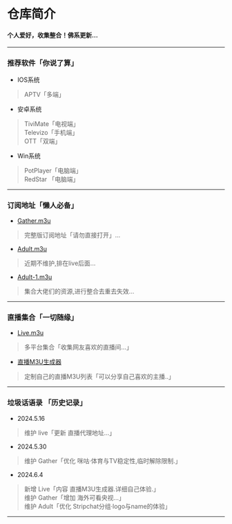 
# 仓库简介
#### 个人爱好，收集整合！佛系更新…
---
### 推荐软件「你说了算」  
* IOS系统  
>APTV「多端」  
* 安卓系统  
>TiviMate「电视端」  
>Televizo「手机端」  
>OTT「双端」  
* Win系统  
>PotPlayer「电脑端」  
>RedStar 「电脑端」 
---
### 订阅地址「懒人必备」 
* [Gather.m3u](https://yang-1989.eu.org/m3u/Gather)
> 完整版订阅地址「请勿直接打开」...
* [Adult.m3u](https://yang-1989.eu.org/m3u/Adult)
> 近期不维护,排在live后面...
* [Adult-1.m3u](https://yang-1989.eu.org/m3u/Adult-1)
> 集合大佬们的资源,进行整合去重去失效...
---
### 直播集合「一切随缘」  
* [Live.m3u](https://yang-1989.eu.org/m3u/Live)  
>多平台集合「收集网友喜欢的直播间...」
* [直播M3U生成器](https://tv.iill.top/live.html)  
>定制自己的直播M3U列表「可以分享自己喜欢的主播..」
---
### 垃圾话语录 「历史记录」   

* 2024.5.16  
>维护 live「更新 直播代理地址...」  
* 2024.5.30  
>维护 Gather「优化 咪咕·体育与TV稳定性,临时解除限制.」
* 2024.6.4
>新增 Live「内容 直播M3U生成器.详细自己体验.」  
>维护 Gather「增加 海外可看央视...」  
>维护 Adult「优化 Stripchat分组·logo与name的体验」  
---
